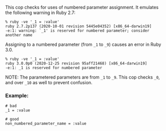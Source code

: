 This cop checks for uses of numbered parameter assignment.
It emulates the following warning in Ruby 2.7:

    % ruby -ve '_1 = :value'
    ruby 2.7.2p137 (2020-10-01 revision 5445e04352) [x86_64-darwin19]
    -e:1: warning: `_1' is reserved for numbered parameter; consider another name

Assigning to a numbered parameter (from `_1` to `_9`) causes an error in Ruby 3.0.

    % ruby -ve '_1 = :value'
    ruby 3.0.0p0 (2020-12-25 revision 95aff21468) [x86_64-darwin19]
    -e:1: _1 is reserved for numbered parameter

NOTE: The parametered parameters are from `_1` to `_9`. This cop checks `_0`, and over `_10`
as well to prevent confusion.

### Example:

    # bad
    _1 = :value

    # good
    non_numbered_parameter_name = :value

